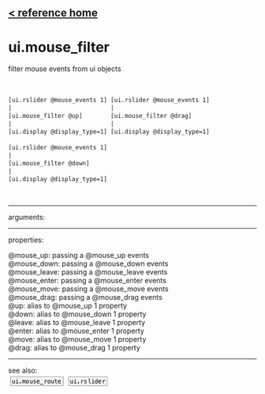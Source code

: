 [< reference home](ceammc_lib.html)
---

# ui.mouse_filter


filter mouse events from ui objects

```


[ui.rslider @mouse_events 1] [ui.rslider @mouse_events 1]
|                            |
[ui.mouse_filter @up]        [ui.mouse_filter @drag]
|                            |
[ui.display @display_type=1] [ui.display @display_type=1]

[ui.rslider @mouse_events 1]
|
[ui.mouse_filter @down]
|
[ui.display @display_type=1]

            
```

---
arguments:


---
properties:

@mouse_up: passing a @mouse_up
            events<br>
@mouse_down: passing a @mouse_down
            events<br>
@mouse_leave: passing a @mouse_leave
            events<br>
@mouse_enter: passing a @mouse_enter
            events<br>
@mouse_move: passing a @mouse_move
            events<br>
@mouse_drag: passing a @mouse_drag
            events<br>
@up: alias to @mouse_up 1 property<br>
@down: alias to @mouse_down 1
            property<br>
@leave: alias to @mouse_leave 1
            property<br>
@enter: alias to @mouse_enter 1
            property<br>
@move: alias to @mouse_move 1
            property<br>
@drag: alias to @mouse_drag 1
            property<br>

---
see also:<br>
[![ui.mouse_route](img/object_ui.mouse_route.png)](ui.mouse_route.html)
[![ui.rslider](img/object_ui.rslider.png)](ui.rslider.html)
